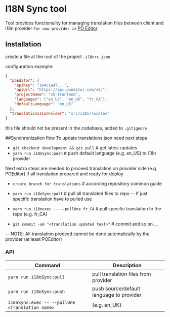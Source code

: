 # I18N Sync tool

Tool provides functionality for managing translation files between client and i18n provider
`For now provider is` [PO Editor](https://poeditor.com/)

## Installation

create a file at the root of the project `.i18nrc.json`

configuration example:

```json
{
  "poEditor": {
    "apiKey": "1a4c1a47...",
    "apiUrl": "https://api.poeditor.com/v2/",
    "projectName": "sh-frontend",
    "languages": ["en_US", "en_UK", "fr_CA"],
    "defaultLanguage": "en_US"
  },
  "translationsJsonFolder": "src/i18n/locales"
}
```

this file should not be present in the codebase, added to `.gitignore`

##Synchronization flow To update translations json need next steps

- `git checkout development && git pull` # get latest updates
- `yarn run i18nSync:push` # push default language (e.g. en_US) to i18n provider

Next extra steps are needed to proceed translation on provider side (e.g. POEditor) if all
translation prepared and ready for deploy

- `create branch for translations` # according repository common guide
- `yarn run i18nSync:pull` # pull all translated files to repo -- If just specific translation have
  to pulled use
- `yarn run i18nexec -- --pullOne fr_CA` # pull specific translation to the repo (e.g. fr_CA)

- `git commit -am "<translation updated text>"` # commit and so on ...

-- NOTE: All translation proceed cannot be done automatically by the provider (at least POEditor)

### API

| Command                                         | Description                              |
| ----------------------------------------------- | ---------------------------------------- |
| `yarn run i18nSync:pull`                        | pull translation files from provider     |
| `yarn run i18nSync:push`                        | push source/default language to provider |
| `i18nSync:exec -- --pullOne <Translation name>` | (e.g. en_UK)                             |
